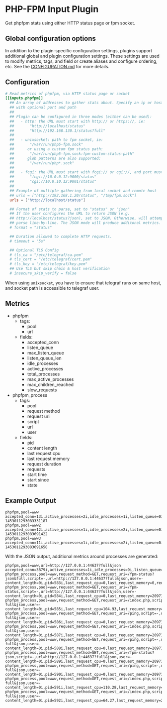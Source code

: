 # PHP-FPM Input Plugin

Get phpfpm stats using either HTTP status page or fpm socket.

## Global configuration options <!-- @/docs/includes/plugin_config.md -->

In addition to the plugin-specific configuration settings, plugins support
additional global and plugin configuration settings. These settings are used to
modify metrics, tags, and field or create aliases and configure ordering, etc.
See the [CONFIGURATION.md][CONFIGURATION.md] for more details.

[CONFIGURATION.md]: ../../../docs/CONFIGURATION.md#plugins

## Configuration

```toml @sample.conf
# Read metrics of phpfpm, via HTTP status page or socket
[[inputs.phpfpm]]
  ## An array of addresses to gather stats about. Specify an ip or hostname
  ## with optional port and path
  ##
  ## Plugin can be configured in three modes (either can be used):
  ##   - http: the URL must start with http:// or https://, ie:
  ##       "http://localhost/status"
  ##       "http://192.168.130.1/status?full"
  ##
  ##   - unixsocket: path to fpm socket, ie:
  ##       "/var/run/php5-fpm.sock"
  ##      or using a custom fpm status path:
  ##       "/var/run/php5-fpm.sock:fpm-custom-status-path"
  ##      glob patterns are also supported:
  ##       "/var/run/php*.sock"
  ##
  ##   - fcgi: the URL must start with fcgi:// or cgi://, and port must be present, ie:
  ##       "fcgi://10.0.0.12:9000/status"
  ##       "cgi://10.0.10.12:9001/status"
  ##
  ## Example of multiple gathering from local socket and remote host
  ## urls = ["http://192.168.1.20/status", "/tmp/fpm.sock"]
  urls = ["http://localhost/status"]

  ## Format of stats to parse, set to "status" or "json"
  ## If the user configures the URL to return JSON (e.g.
  ## http://localhost/status?json), set to JSON. Otherwise, will attempt to
  ## parse line-by-line. The JSON mode will produce additonal metrics.
  # format = "status"

  ## Duration allowed to complete HTTP requests.
  # timeout = "5s"

  ## Optional TLS Config
  # tls_ca = "/etc/telegraf/ca.pem"
  # tls_cert = "/etc/telegraf/cert.pem"
  # tls_key = "/etc/telegraf/key.pem"
  ## Use TLS but skip chain & host verification
  # insecure_skip_verify = false
```

When using `unixsocket`, you have to ensure that telegraf runs on same
host, and socket path is accessible to telegraf user.

## Metrics

- phpfpm
  - tags:
    - pool
    - url
  - fields:
    - accepted_conn
    - listen_queue
    - max_listen_queue
    - listen_queue_len
    - idle_processes
    - active_processes
    - total_processes
    - max_active_processes
    - max_children_reached
    - slow_requests
- phpfpm_process
  - tags:
    - pool
    - request method
    - request uri
    - script
    - url
    - user
  - fields:
    - pid
    - content length
    - last request cpu
    - last request memory
    - request duration
    - requests
    - start time
    - start since
    - state

## Example Output

```text
phpfpm,pool=www accepted_conn=13i,active_processes=2i,idle_processes=1i,listen_queue=0i,listen_queue_len=0i,max_active_processes=2i,max_children_reached=0i,max_listen_queue=0i,slow_requests=0i,total_processes=3i 1453011293083331187
phpfpm,pool=www2 accepted_conn=12i,active_processes=1i,idle_processes=2i,listen_queue=0i,listen_queue_len=0i,max_active_processes=2i,max_children_reached=0i,max_listen_queue=0i,slow_requests=0i,total_processes=3i 1453011293083691422
phpfpm,pool=www3 accepted_conn=11i,active_processes=1i,idle_processes=2i,listen_queue=0i,listen_queue_len=0i,max_active_processes=2i,max_children_reached=0i,max_listen_queue=0i,slow_requests=0i,total_processes=3i 1453011293083691658
```

With the JSON output, additional metrics around processes are generated:

```text
phpfpm,pool=www,url=http://127.0.0.1:44637?full&json accepted_conn=3879i,active_processes=1i,idle_processes=9i,listen_queue=0i,listen_queue_len=0i,max_active_processes=3i,max_children_reached=0i,max_listen_queue=0i,slow_requests=0i,start_since=4901i,total_processes=10i
phpfpm_process,pool=www,request_method=GET,request_uri=/fpm-status?json&full,script=-,url=http://127.0.0.1:44637?full&json,user=- content_length=0i,pid=583i,last_request_cpu=0,last_request_memory=0,request_duration=159i,requests=386i,start_time=1702044927i,state="Running"
phpfpm_process,pool=www,request_method=GET,request_uri=/fpm-status,script=-,url=http://127.0.0.1:44637?full&json,user=- content_length=0i,pid=584i,last_request_cpu=0,last_request_memory=2097152,request_duration=174i,requests=390i,start_time=1702044927i,state="Idle"
phpfpm_process,pool=www,request_method=GET,request_uri=/index.php,script=script.php,url=http://127.0.0.1:44637?full&json,user=- content_length=0i,pid=585i,last_request_cpu=104.93,last_request_memory=2097152,request_duration=9530i,requests=389i,start_time=1702044927i,state="Idle"
phpfpm_process,pool=www,request_method=GET,request_uri=/ping,script=-,url=http://127.0.0.1:44637?full&json,user=- content_length=0i,pid=586i,last_request_cpu=0,last_request_memory=2097152,request_duration=127i,requests=399i,start_time=1702044927i,state="Idle"
phpfpm_process,pool=www,request_method=GET,request_uri=/index.php,script=script.php,url=http://127.0.0.1:44637?full&json,user=- content_length=0i,pid=587i,last_request_cpu=0,last_request_memory=2097152,request_duration=9713i,requests=382i,start_time=1702044927i,state="Idle"
phpfpm_process,pool=www,request_method=GET,request_uri=/ping,script=-,url=http://127.0.0.1:44637?full&json,user=- content_length=0i,pid=588i,last_request_cpu=0,last_request_memory=2097152,request_duration=133i,requests=383i,start_time=1702044927i,state="Idle"
phpfpm_process,pool=www,request_method=GET,request_uri=/fpm-status?json,script=-,url=http://127.0.0.1:44637?full&json,user=- content_length=0i,pid=589i,last_request_cpu=0,last_request_memory=2097152,request_duration=154i,requests=381i,start_time=1702044927i,state="Idle"
phpfpm_process,pool=www,request_method=GET,request_uri=/ping,script=-,url=http://127.0.0.1:44637?full&json,user=- content_length=0i,pid=590i,last_request_cpu=0,last_request_memory=2097152,request_duration=108i,requests=397i,start_time=1702044927i,state="Idle"
phpfpm_process,pool=www,request_method=GET,request_uri=/index.php,script=script.php,url=http://127.0.0.1:44637?full&json,user=- content_length=0i,pid=591i,last_request_cpu=110.28,last_request_memory=2097152,request_duration=9068i,requests=381i,start_time=1702044927i,state="Idle"
phpfpm_process,pool=www,request_method=GET,request_uri=/index.php,script=script.php,url=http://127.0.0.1:44637?full&json,user=- content_length=0i,pid=592i,last_request_cpu=64.27,last_request_memory=2097152,request_duration=15559i,requests=391i,start_time=1702044927i,state="Idle"
```
